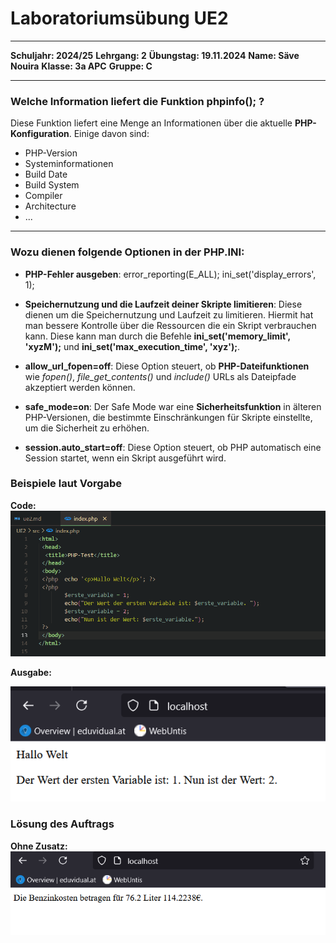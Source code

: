 # Laboratoriumsübung UE2

---

__Schuljahr: 2024/25__
__Lehrgang: 2__
__Übungstag: 19.11.2024__
__Name: Säve Nouira__
__Klasse: 3a APC__
__Gruppe: C__

---

### Welche Information liefert die Funktion phpinfo(); ?

Diese Funktion liefert eine Menge an Informationen über die aktuelle __PHP-Konfiguration__. Einige davon sind:
- PHP-Version
- Systeminformationen
- Build Date
- Build System
- Compiler
- Architecture
- ...

---

### Wozu dienen folgende Optionen in der PHP.INI:
- __PHP-Fehler ausgeben__: error_reporting(E_ALL); ini_set('display_errors', 1);

- __Speichernutzung und die Laufzeit deiner Skripte limitieren__: Diese dienen um die Speichernutzung und Laufzeit zu limitieren. Hiermit hat man bessere Kontrolle über die Ressourcen die ein Skript verbrauchen kann. Diese kann man durch die Befehle __ini_set('memory_limit', 'xyzM');__ und __ini_set('max_execution_time', 'xyz');__.

- __allow_url_fopen=off__: Diese Option steuert, ob __PHP-Dateifunktionen__ wie _fopen()_, *file_get_contents()* und _include()_ URLs als Dateipfade akzeptiert werden können.

- __safe_mode=on__: Der Safe Mode war eine **Sicherheitsfunktion** in älteren PHP-Versionen, die bestimmte Einschränkungen für Skripte einstellte, um die Sicherheit zu erhöhen.

- __session.auto_start=off__: Diese Option steuert, ob PHP automatisch eine Session startet, wenn ein Skript ausgeführt wird. 

### Beispiele laut Vorgabe
__Code:__
![Code in VS Code](imgs_for_md/code_beispielwebsite.png)

__Ausgabe:__

![Ausgabe](imgs_for_md/ausgabe_beispiele.png)


### Lösung des Auftrags
__Ohne Zusatz:__
![Website](imgs_for_md/image_of_code_no_extra_work_website.PNG)


